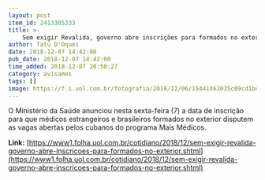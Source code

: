 ```yaml
---
layout: post
item_id: 2413305333
title: >-
    Sem exigir Revalida, governo abre inscrições para formados no exterior
author: Tatu D'Oquei
date: 2018-12-07 14:42:00
pub_date: 2018-12-07 14:42:00
time_added: 2018-12-07 20:50:27
category: avisamos
tags: []
image: https://f.i.uol.com.br/fotografia/2018/12/06/15441462035c09cd1be01a1_1544146203_3x2_rt.jpg
---
```


O Ministério da Saúde anunciou nesta sexta-feira (7) a data de inscrição para que médicos estrangeiros e brasileiros formados no exterior disputem as vagas abertas pelos cubanos do programa Mais Médicos.

**Link:** [https://www1.folha.uol.com.br/cotidiano/2018/12/sem-exigir-revalida-governo-abre-inscricoes-para-formados-no-exterior.shtml](https://www1.folha.uol.com.br/cotidiano/2018/12/sem-exigir-revalida-governo-abre-inscricoes-para-formados-no-exterior.shtml)


